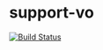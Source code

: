 # support-vo

[![Build Status](https://travis-ci.org/hendeavors/support-vo.svg?branch=1.3)](https://travis-ci.org/hendeavors/support-vo)
